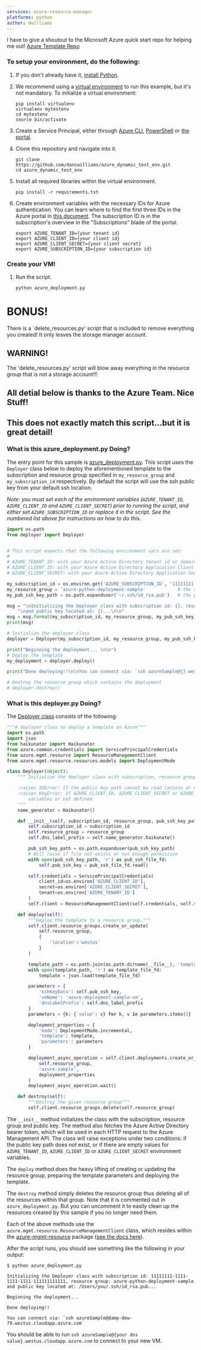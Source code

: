 ```yaml
---
services: azure-resource-manager
platforms: python
author: dwilliams
---
```


I have to give a shoutout to the Microsoft Azure quick start repo for helping me out! [Azure Template Repo](https://github.com/azure-samples)

### To setup your environment, do the following:

1. If you don't already have it, [install Python](https://www.python.org/downloads/).

1. We recommend using a [virtual environment](https://docs.python.org/3/tutorial/venv.html) to run this example,
    but it's not mandatory.
    To initialize a virtual environment:

    ```
    pip install virtualenv
    virtualenv mytestenv
    cd mytestenv
    source bin/activate
    ```

1. Create a Service Principal, either through
    [Azure CLI](https://azure.microsoft.com/documentation/articles/resource-group-authenticate-service-principal-cli/),
    [PowerShell](https://azure.microsoft.com/documentation/articles/resource-group-authenticate-service-principal/)
    or [the portal](https://azure.microsoft.com/documentation/articles/resource-group-create-service-principal-portal/).

1. Clone this repository and navigate into it.

    ```
    git clone https://github.com/dancwilliams/azure_dynamic_test_env.git
    cd azure_dynamic_test_env
    ```
1. Install all required libraries within the virtual environment.

   ```
   pip install -r requirements.txt
   ```

1. Create environment variables with the necessary IDs for Azure authentication.
    You can learn where to find the first three IDs in the Azure portal in [this document](https://docs.microsoft.com/en-us/azure/azure-resource-manager/resource-group-create-service-principal-portal#get-application-id-and-authentication-key).
    The subscription ID is in the subscription's overview in the "Subscriptions" blade of the portal.

    ```
    export AZURE_TENANT_ID={your tenant id}
    export AZURE_CLIENT_ID={your client id}
    export AZURE_CLIENT_SECRET={your client secret}
    export AZURE_SUBSCRIPTION_ID={your subscription id}
    ```

### Create your VM!

1. Run the script.
    
    ```
    python azure_deployment.py
    ```

# BONUS!

There is a `delete_resources.py' script that is included to remove everything you created!  It only leaves the storage manager account.

##  WARNING!

The 'delete_resources.py' script will blow away everything in the resource group that is not a storage account!!!


All detial below is thanks to the Azure Team.  Nice Stuff!
----------------------------------------------------------

## This does not exactly match this script...but it is great detail!

### What is this azure_deployment.py Doing?

The entry point for this sample is [azure_deployment.py](https://github.com/azure-samples/resource-manager-python-template-deployment/blob/master/azure_deployment.py). This script uses the `Deployer` class
below to deploy the aforementioned template to the subscription and resource group specified in `my_resource_group`
and `my_subscription_id` respectively. By default the script will use the ssh public key from your default ssh
location.

*Note: you must set each of the environment variables (`AZURE_TENANT_ID`, `AZURE_CLIENT_ID` and `AZURE_CLIENT_SECRET`) prior to
running the script, and either set `AZURE_SUBSCRIPTION_ID` or replace it in the script. See the numbered list above for instructions on how to do this.*

``` python
import os.path
from deployer import Deployer


# This script expects that the following environment vars are set:
#
# AZURE_TENANT_ID: with your Azure Active Directory tenant id or domain
# AZURE_CLIENT_ID: with your Azure Active Directory Application Client ID
# AZURE_CLIENT_SECRET: with your Azure Active Directory Application Secret

my_subscription_id = os.environ.get('AZURE_SUBSCRIPTION_ID', '11111111-1111-1111-1111-111111111111')   # your Azure Subscription Id
my_resource_group = 'azure-python-deployment-sample'            # the resource group for deployment
my_pub_ssh_key_path = os.path.expanduser('~/.ssh/id_rsa.pub')   # the path to your rsa public key file

msg = "\nInitializing the Deployer class with subscription id: {}, resource group: {}" \
    "\nand public key located at: {}...\n\n"
msg = msg.format(my_subscription_id, my_resource_group, my_pub_ssh_key_path)
print(msg)

# Initialize the deployer class
deployer = Deployer(my_subscription_id, my_resource_group, my_pub_ssh_key_path)

print("Beginning the deployment... \n\n")
# Deploy the template
my_deployment = deployer.deploy()

print("Done deploying!!\n\nYou can connect via: `ssh azureSample@{}.westus.cloudapp.azure.com`".format(deployer.dns_label_prefix))

# Destroy the resource group which contains the deployment
# deployer.destroy()
```

### What is this deployer.py Doing?

The [Deployer class](https://github.com/azure-samples/resource-manager-python-template-deployment/blob/master/lib/deployer.py) consists of the following:

``` python
"""A deployer class to deploy a template on Azure"""
import os.path
import json
from haikunator import Haikunator
from azure.common.credentials import ServicePrincipalCredentials
from azure.mgmt.resource import ResourceManagementClient
from azure.mgmt.resource.resources.models import DeploymentMode

class Deployer(object):
    """ Initialize the deployer class with subscription, resource group and public key.

    :raises IOError: If the public key path cannot be read (access or not exists)
    :raises KeyError: If AZURE_CLIENT_ID, AZURE_CLIENT_SECRET or AZURE_TENANT_ID env
        variables or not defined
    """
    name_generator = Haikunator()

    def __init__(self, subscription_id, resource_group, pub_ssh_key_path='~/.ssh/id_rsa.pub'):
        self.subscription_id = subscription_id
        self.resource_group = resource_group
        self.dns_label_prefix = self.name_generator.haikunate()

        pub_ssh_key_path = os.path.expanduser(pub_ssh_key_path)
        # Will raise if file not exists or not enough permission
        with open(pub_ssh_key_path, 'r') as pub_ssh_file_fd:
            self.pub_ssh_key = pub_ssh_file_fd.read()

        self.credentials = ServicePrincipalCredentials(
            client_id=os.environ['AZURE_CLIENT_ID'],
            secret=os.environ['AZURE_CLIENT_SECRET'],
            tenant=os.environ['AZURE_TENANT_ID']
        )
        self.client = ResourceManagementClient(self.credentials, self.subscription_id)

    def deploy(self):
        """Deploy the template to a resource group."""
        self.client.resource_groups.create_or_update(
            self.resource_group,
            {
                'location':'westus'
            }
        )

        template_path = os.path.join(os.path.dirname(__file__), 'templates', 'template.json')
        with open(template_path, 'r') as template_file_fd:
            template = json.load(template_file_fd)

        parameters = {
            'sshKeyData': self.pub_ssh_key,
            'vmName': 'azure-deployment-sample-vm',
            'dnsLabelPrefix': self.dns_label_prefix
        }
        parameters = {k: {'value': v} for k, v in parameters.items()}

        deployment_properties = {
            'mode': DeploymentMode.incremental,
            'template': template,
            'parameters': parameters
        }

        deployment_async_operation = self.client.deployments.create_or_update(
            self.resource_group,
            'azure-sample',
            deployment_properties
        )
        deployment_async_operation.wait()

    def destroy(self):
        """Destroy the given resource group"""
        self.client.resource_groups.delete(self.resource_group)
```

The `__init__` method initializes the class with the subscription, resource group and public key. The method also fetches
the Azure Active Directory bearer token, which will be used in each HTTP request to the Azure Management API. The class
will raise exceptions under two conditions: if the public key path does not exist, or if there are empty
values for `AZURE_TENANT_ID`, `AZURE_CLIENT_ID` or `AZURE_CLIENT_SECRET` environment variables.

The `deploy` method does the heavy lifting of creating or updating the resource group, preparing the template
parameters and deploying the template.

The `destroy` method simply deletes the resource group thus deleting all of the resources within that group.
Note that it is commented out in `azure_deployment.py`. But you can uncomment it to easily clean up the resources
created by this sample if you no longer need them.

Each of the above methods use the `azure.mgmt.resource.ResourceManagementClient` class, which resides within the
[azure-mgmt-resource](https://pypi.python.org/pypi/azure-mgmt-resource/) package ([see the docs here](http://azure-sdk-for-python.readthedocs.io/en/latest/resourcemanagement.html)).

After the script runs, you should see something like the following in your output:

```
$ python azure_deployment.py

Initializing the Deployer class with subscription id: 11111111-1111-1111-1111-111111111111, resource group: azure-python-deployment-sample
and public key located at: /Users/you/.ssh/id_rsa.pub...

Beginning the deployment...

Done deploying!!

You can connect via: `ssh azureSample@damp-dew-79.westus.cloudapp.azure.com`
```

You should be able to run `ssh azureSample@{your dns value}.westus.cloudapp.azure.com` to connect to your new VM.
